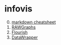 # infovis

0. [markdown cheatsheet](https://github.com/adam-p/markdown-here/wiki/markdown-cheatsheet)
1. [RAWGraphs](https://eitanryba.github.io/infovis/rawgraphs/)
2. [Flourish](https://eitanryba.github.io/infovis/flourish/index.html)
4. [DataWrapper](https://eitanryba.github.io/infovis/datawrapper/index.html)

